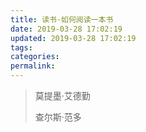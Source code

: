 ```yaml
---
title: 读书·如何阅读一本书
date: 2019-03-28 17:02:19
updated: 2019-03-28 17:02:19
tags:
categories:
permalink:
---
```


> 莫提墨·艾德勤
>
> 查尔斯·范多